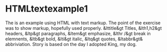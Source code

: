 # HTMLtextexample1
The is an example using HTML with text markup.
The point of the exercise was to show markup, hopefully used properly. &lttitle&gt Titles, &lth1,h2&gt headers, &ltp&gt paragraphs, &ltem&gt emphasize, &lthr /&gt break in elemnents, &ltb&gt bold, &lti&gt italic, &ltq&gt quotes, &ltabbr&gt& abbriviation.
Story is based on the day I adopted King, my dog.
